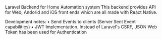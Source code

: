 Laravel Backend for Home Automation system
This backend  provides API for Web, Andorid and iOS front ends which are all made with React Native.

Development notes:
• Send Events to clients (Server Sent Event capabilities)
• JWT Implementation. Instead of Laravel's CSRF, JSON Web Token has been used for Authentication
